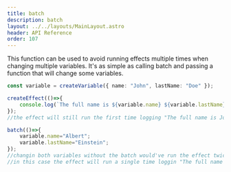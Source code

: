 ```yaml
---
title: batch
description: batch
layout: ../../layouts/MainLayout.astro
header: API Reference
order: 107
---
```


This function can be used to avoid running effects multiple times when changing multiple variables. It's as simple as calling batch and passing a function that will change some variables.

```typescript
const variable = createVariable({ name: "John", lastName: "Doe" });

createEffect(()=>{
    console.log(`The full name is ${variable.name} ${variable.lastName}`);
});
//the effect will still run the first time logging "The full name is John Doe"

batch(()=>{
    variable.name="Albert";
    variable.lastName="Einstein";
});
//changin both variables without the batch would've run the effect twice
//in this case the effect will run a single time loggin "The full name is Albert Einstein"

```

